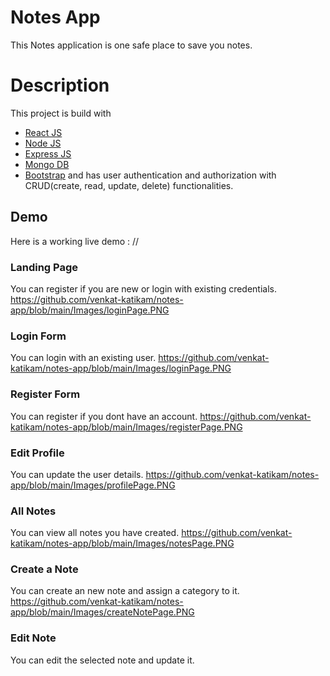# Notes App

This Notes application is one safe place to save you notes.

# Description

This project is build with
- [React JS](https://reactjs.org/)
- [Node JS](https://nodejs.org/) 
- [Express JS](https://expressjs.com/)
- [Mongo DB](https://www.mongodb.com/)
- [Bootstrap](http://getbootstrap.com/)
 and has user authentication and authorization with CRUD(create, read, update, delete) functionalities.

## Demo
Here is a working live demo :  //

### Landing Page
You can register if you are new or login with existing credentials.
https://github.com/venkat-katikam/notes-app/blob/main/Images/loginPage.PNG

### Login Form
You can login with an existing user.
https://github.com/venkat-katikam/notes-app/blob/main/Images/loginPage.PNG

### Register Form
You can register if you dont have an account.
https://github.com/venkat-katikam/notes-app/blob/main/Images/registerPage.PNG

### Edit Profile
You can update the user details.
https://github.com/venkat-katikam/notes-app/blob/main/Images/profilePage.PNG

### All Notes
You can view all notes you have created.
https://github.com/venkat-katikam/notes-app/blob/main/Images/notesPage.PNG

### Create a Note
You can create an new note and assign a category to it.
https://github.com/venkat-katikam/notes-app/blob/main/Images/createNotePage.PNG

### Edit Note
You can edit the selected note and update it.






